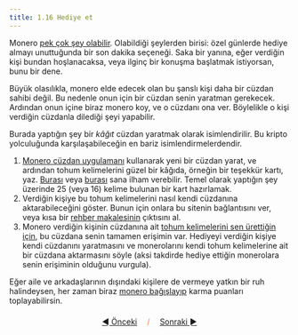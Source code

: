 ```yaml
---
title: 1.16 Hediye et
---
```


Monero [pek çok şey olabilir](1.13_use_monero.md).  Olabildiği
şeylerden birisi: özel günlerde hediye almayı unuttuğunda bir son
dakika seçeneği.  Saka bir yanına, eğer verdiğin kişi bundan
hoşlanacaksa, veya ilginç bir konuşma başlatmak istiyorsan, bunu bir
dene.

Büyük olasılıkla, monero elde edecek olan bu şanslı kişi daha bir
cüzdan sahibi değil.  Bu nedenle onun için bir cüzdan senin yaratman
gerekecek.  Ardından onun içine biraz monero koy, ve o cüzdanı ona
ver.  Böylelikle o kişi verdiğin cüzdanla dilediği şeyi yapabilir.

Burada yaptığın şey bir *kâğıt* cüzdan yaratmak olarak isimlendirilir.
Bu kripto yolculuğunda karşılaşabileceğin en bariz
isimlendirmelerdendir.

1. [Monero cüzdan uygulamanı](1.02_get_a_monero_wallet.md) kullanarak
   yeni bir cüzdan yarat, ve ardından tohum kelimelerini güzel bir
   kâğıda, örneğin bir teşekkür kartı, yaz.
   [Burası](https://www.themonera.art/2018/01/30/printable-monero-paper-wallet-pack-1/)
   veya
   [burası](https://www.monero.how/monero-paper-wallet-offline-cold-storage)
   sana ilham verebilir.  Temel olarak yaptığın şey üzerinde 25 (veya
   16) kelime bulunan bir kart hazırlamak.
2. Verdiğin kişiye bu tohum kelimelerini nasıl kendi cüzdanına
   aktarabileceğini göster.  Bunun için onlara bu sitenin bağlantısını
   ver, veya kısa bir [rehber
   makalesinin](https://www.monerujo.io/resources/monerujo_quickstart.html)
   çıktısını al.
3. Monero verdiğin kişinin cüzdanına ait [tohum kelimelerini sen
   ürettiğin için](1.04_the_seed.md), bu cüzdana senin tamamen
   erişimin var.  Hediyeyi verdiğin kişiye kendi cüzdanını yaratmasını
   ve monerolarını kendi tohum kelimelerine ait bir cüzdana
   aktarmasını söyle (aksi takdirde hediye ettiğin monerolara senin
   erişiminin olduğunu vurgula).

Eğer aile ve arkadaşlarının dışındaki kişilere de vermeye yatkın bir
ruh halindeysen, her zaman biraz [monero
bağışlayıp](1.17_donate_monero.md) karma puanları toplayabilirsin.



<p align='center' style='margin-top: 1.5em;'><span style='margin-right: 1em;'><a href="./1.15_tip_monero.md">◄ Önceki</a></span> <span style='color: #ff774d;'>/</span> <span style='margin-left: 1em;'><a href="./1.17_donate_monero.md">Sonraki ►</a></span></p>
